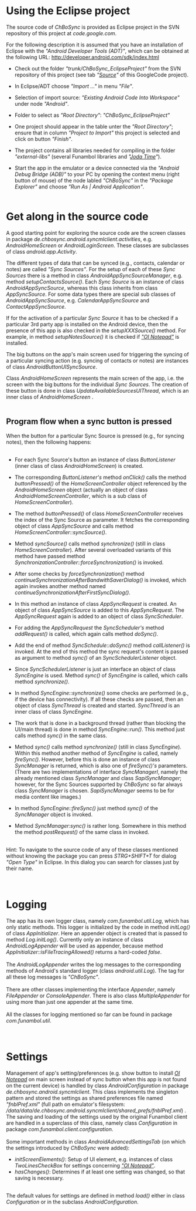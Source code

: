 # Using the Eclipse project #

The source code of _ChBoSync_ is provided as Eclipse project in the SVN repository of this project at _code.google.com_.

For the following description it is assumed that you have an installation of Eclipse with the _"Android Developer Tools (ADT)"_, which can be obtained at the following URL: http://developer.android.com/sdk/index.html


  * Check out the folder _"trunk/ChBoSync\_EclipseProject"_ from the SVN repository of this project (see tab _"[Source](https://code.google.com/p/chbosync4android/source/checkout)"_ of this GoogleCode project).

  * In Eclipse/ADT choose _"Import ..."_ in menu _"File"_.

  * Selection of import source: _"Existing Android Code Into Workspace"_ under node _"Android"_.

  * Folder to select as _"Root Directory"_: _"ChBoSync\_EclipseProject"_

  * One project should appear in the table unter the _"Root Directory"_; ensure that in column _"Project to Import"_ this project is selected and click on button _"Finish"_.

  * The project contains all libraries needed for compiling in the folder _"external-libs"_ (several Funambol libraries and _"[Joda Time](joda_time_library.md)"_).

  * Start the app in the emulator or a device connected via the _"Android Debug Bridge (ADB)"_ to your PC by opening the context menu (right button of mouse) of the node labled _"ChBoSync"_ in the _"Package Explorer"_ and choose _"Run As | Android Application"_.
<br><br></li></ul>


# Get along in the source code #

A good starting point for exploring the source code are the screen classes in package _de.chbosync.android.syncmlclient.activities_, e.g. _AndroidHomeScreen_ or _AndroidLoginScreen_. These classes are subclasses of class _android.app.Activity_.

The different types of data that can be synced (e.g., contacts, calendar or notes) are called _"Sync Sources"_. For the setup of each of these _Sync Sources_ there is a method in class _AndroidAppSyncSourceManager_, e.g. method _setupContactsSource()_. Each _Sync Source_ is an instance of class _AndroidAppSyncSource_, whereas this class inherits from class _AppSyncSource_. For some data types there are special sub classes of _AndroidAppSyncSource_, e.g. _CalendarAppSyncSource_ and _ContactAppSyncSource_.

If for the activation of a particular _Sync Source_ it has to be checked if a particular 3rd party app is installed on the Android device, then the presence of this app is also checked in the _setupXXXSource()_ method. For example, in method _setupNotesSource()_ it is checked if _["OI Notepad"](oi_notepad.md)_ is installed.

The big buttons on the app's main screen used for triggering the syncing of a particular syncing action (e.g. syncing of contacts or notes) are instances of class _AndroidButtonUISyncSource_.

Class _AndroidHomeScreen_ represents the main screen of the app, i.e. the screen with the big buttons for the individual _Sync Sources_. The creation of these button is done in class _UpdateAvailableSourcesUIThread_, which is an inner class of _AndroidHomeScreen_ .
<br><br>


<h2>Program flow when a sync button is pressed</h2>

When the button for a particular Sync Source is pressed (e.g., for syncing notes), then the following happens:<br>
<br>
<ul><li>For each Sync Source's button an instance of class <i>ButtonListener</i> (inner class of class <i>AndroidHomeScreen</i>) is created.</li></ul>

<ul><li>The corresponding <i>ButtonListener's</i> method <i>onClick()</i> calls the method <i>buttonPressed()</i> of the <i>HomeScreenController</i> object referenced by the <i>AndroidHomeScreen</i> object (actually an object of class <i>AndroidHomeScreenController</i>, which is a sub class of <i>HomeScreenController</i>).</li></ul>

<ul><li>The method <i>buttonPressed()</i> of class <i>HomeScreenController</i> receives the index of the Sync Source as parameter. It fetches the corresponding object of class <i>AppSyncSource</i> and calls method <i>HomeScreenController::syncSource()</i>.</li></ul>

<ul><li>Method <i>syncSource()</i> calls method <i>synchronize()</i> (still in class <i>HomeScreenController</i>). After several overloaded variants of this method have passed method <i>SynchronizationController::forceSynchronization()</i> is invoked.</li></ul>

<ul><li>After some checks by <i>forceSynchronization()</i> method <i>continueSynchronizationAfterBandwithSaverDialog()</i> is invoked, which again invokes another method named <i>continueSynchronizationAfterFirstSyncDialog()</i>.</li></ul>

<ul><li>In this method an instance of class <i>AppSyncRequest</i> is created. An object of class <i>AppSyncSource</i> is added to this <i>AppSyncRequest</i>. The <i>AppSyncRequest</i> again is added to an object of class <i>SyncScheduler</i>.</li></ul>

<ul><li>For adding the <i>AppSyncRequest</i> the <i>SyncScheduler's</i> method <i>addRequest()</i> is called, which again calls method <i>doSync()</i>.</li></ul>

<ul><li>Add the end of method <i>SyncSchedule::doSync()</i> method <i>callListener()</i> is invoked. At the end of this method the sync request's content is passed as argument to method <i>sync()</i> of an <i>SyncSchedulerListener</i> object.</li></ul>

<ul><li>Since <i>SyncSchedulerListener</i> is just an interface an object of class <i>SyncEngine</i> is used. Method <i>sync()</i> of <i>SyncEngine</i> is called, which calls method <i>synchronize()</i>.</li></ul>

<ul><li>In method <i>SyncEngine::synchronize()</i> some checks are performed (e.g., if the device has connectivity). If all these checks are passed, then an object of class <i>SyncThread</i> is created and started. <i>SyncThread</i> is an inner class of class <i>SyncEngine</i>.</li></ul>

<ul><li>The work that is done in a background thread (rather than blocking the UI/main thread) is done in method <i>SyncEngine::run()</i>. This method just calls method <i>sync()</i> in the same class.</li></ul>

<ul><li>Method <i>sync()</i> calls method <i>synchronize()</i> (still in class <i>SyncEngine</i>). Within this method another method of <i>SyncEngine</i> is called, namely <i>fireSync()</i>. However, before this is done an instance of class <i>SyncManager</i> is returned, which is also one of <i>fireSync()'s</i> parameters. (There are two implementations of interface <i>SyncManagerI</i>, namely the already mentioned class <i>SyncManager</i> and class <i>SapiSyncManager</i>; however, for the Sync Sources supported by <i>ChBoSync</i> so far always class <i>SyncManager</i> is chosen. <i>SapiSyncManager</i> seems to be for media content like images.)</li></ul>

<ul><li>In method <i>SyncEngine::fireSync()</i> just method <i>sync()</i> of the <i>SyncManager</i> object is invoked.</li></ul>

<ul><li>Method <i>SyncManager:sync()</i> is rather long. Somewhere in this method the method <i>postRequest()</i> of the same class in invoked.<br>
<br></li></ul>

Hint: To navigate to the source code of any of these classes mentioned without knowing the package you can press <i>STRG+SHIFT+T</i> for dialog <i>"Open Type"</i> in Eclipse. In this dialog you can search for classes just by their name.<br>
<br><br>

<h1>Logging</h1>

The app has its own logger class, namely <i>com.funambol.util.Log</i>, which has only static methods. This logger is initialized by the code in method <i>initLog()</i> of class <i>AppInitializer</i>. Here an appender object is created that is passed to method <i>Log.initLog()</i>. Currently only an instance of class <i>AndroidLogAppender</i> will be used as appender, because method <i>AppInitializer::isFileTracingAllowed()</i> returns a hard-coded <i>false</i>.<br>
<br>
The <i>AndroidLogAppender</i> writes the log messages to the corresponding methods of Android's standard logger (class <i>android.util.Log</i>). The tag for all these log messages is <i>"ChBoSync"</i>.<br>
<br>
There are other classes implementing the interface <i>Appender</i>, namely <i>FileAppender</i> or <i>ConsoleAppender</i>. There is also class <i>MultipleAppender</i> for using more than just one appender at the same time.<br>
<br>
All the classes for logging mentioned so far can be found in package <i>com.funambol.util</i>.<br>
<br><br>


<h1>Settings</h1>

Management of app's setting/preferences (e.g. show button to install <i><a href='oi_notepad.md'>OI Notepad</a></i> on main screen instead of sync button when this app is not found on the current device) is handled by class <i>AndroidConfiguration</i> in package <i>de.chbosync.android.syncmlclient</i>. This class implements the singleton pattern and stored the settings as shared preferences file named <i>"fnblPref.xml"</i> (full path on emulator's filesystem: <i>/data/data/de.chbosync.android.syncmlclient/shared_prefs/fnblPref.xml</i>) . The saving and loading of the settings used by the original Funambol client are handled in a superclass of this class, namely class <i>Configuration</i> in package <i>com.funambol.client.configuration</i>.<br>
<br>
Some important methods in class <i>AndroidAdvancedSettingsTab</i> (on which the settings introduced by <i>ChBoSync</i> were added):<br>
<ul><li><i>initScreenElements()</i>: Setup of UI element, e.g. instances of class <i>TwoLinesCheckBox</i> for settings concerning <i><a href='oi_notepad.md'>"OI Notepad"</a></i>.<br>
</li><li><i>hasChanges()</i>: Determines if at least one setting was changed, so that saving is necessary.<br>
<br></li></ul>

The default values for settings are defined in method <i>load()</i> either in class <i>Configuration</i> or in the subclass <i>AndroidConfiguration</i>.